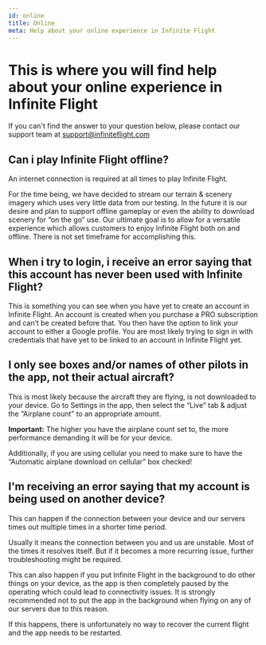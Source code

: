 ```yaml
---
id: online
title: Online
meta: Help about your online experience in Infinite Flight
---
```



# This is where you will find help about your online experience in Infinite Flight
If you can't find the answer to your question below, please contact our support team at support@infiniteflight.com 


## Can i play Infinite Flight offline? 
An internet connection is required at all times to play Infinite Flight.

For the time being, we have decided to stream our terrain & scenery imagery which uses very little data from our testing. In the future it is our desire and plan to support offline gameplay or even the ability to download scenery for “on the go” use. Our ultimate goal is to allow for a versatile experience which allows customers to enjoy Infinite Flight both on and offline. There is not set timeframe for accomplishing this.

## When i try to login, i receive an error saying that this account has never been used with Infinite Flight? 
This is something you can see when you have yet to create an account in Infinite Flight. An account is created when you purchase a PRO subscription and can’t be created before that. You then have the option to link your account to either a Google profile. You are most likely trying to sign in with credentials that have yet to be linked to an account in Infinite Flight yet. 

## I only see boxes and/or names of other pilots in the app, not their actual aircraft? 
This is most likely because the aircraft they are flying, is not downloaded to your device.
Go to Settings in the app, then select the “Live” tab & adjust the “Airplane count” to an appropriate amount.

**Important:** The higher you have the airplane count set to, the more performance demanding it will be for your device.

Additionally, if you are using cellular you need to make sure to have the “Automatic airplane download on cellular” box checked!

## I'm receiving an error saying that my account is being used on another device?
This can happen if the connection between your device and our servers times out multiple times in a shorter time period.

Usually it means the connection between you and us are unstable. Most of the times it resolves itself. But if it becomes a more recurring issue, further troubleshooting might be required.

This can also happen if you put Infinite Flight in the background to do other things on your device, as the app is then completely paused by the operating which could lead to connectivity issues. It is strongly recommended not to put the app in the background when flying on any of our servers due to this reason.

If this happens, there is unfortunately no way to recover the current flight and the app needs to be restarted.
